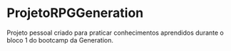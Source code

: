# ProjetoRPGGeneration
Projeto pessoal criado para praticar conhecimentos aprendidos durante o bloco 1 do bootcamp da Generation.
